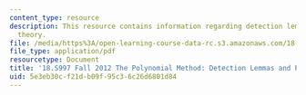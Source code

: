 ```yaml
---
content_type: resource
description: This resource contains information regarding detection lemmas and projection
  theory.
file: /media/https%3A/open-learning-course-data-rc.s3.amazonaws.com/18-s997-the-polynomial-method-fall-2012/5e3eb30cf21db09f95c36c26d6801d84_MIT18_S997F12_lec22.pdf
file_type: application/pdf
resourcetype: Document
title: '18.S997 Fall 2012 The Polynomial Method: Detection Lemmas and Projection Theory'
uid: 5e3eb30c-f21d-b09f-95c3-6c26d6801d84
---
```

